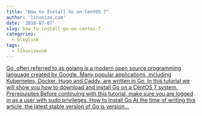 ```yaml
---
title: "How to Install Go on CentOS 7"
author: 'linuxize.com'
date: '2018-07-07'
slug: how-to-install-go-on-centos-7
categories:
  - bloglink
tags:
  - linuxizecom
---
```


[Go, often referred to as golang is a modern open source programming language created by Google. Many popular applications, including Kubernetes, Docker, Hugo and Caddy, are written in Go. In this tutorial we will show you how to download and install Go on a CentOS 7 system. Prerequisites Before continuing with this tutorial, make sure you are logged in as a user with sudo privileges. How to Install Go At the time of writing this article, the latest stable version of Go is version...<click to read more>](https://linuxize.com/post/how-to-install-go-on-centos-7/)

